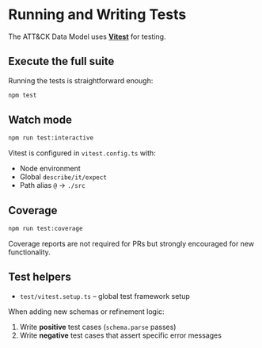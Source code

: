 # Running and Writing Tests

The ATT&CK Data Model uses **[Vitest](https://vitest.dev/)** for testing.

## Execute the full suite

Running the tests is straightforward enough:

```bash
npm test
```

## Watch mode

```bash
npm run test:interactive
```

Vitest is configured in `vitest.config.ts` with:

- Node environment
- Global `describe/it/expect`
- Path alias `@` → `./src`

## Coverage

```bash
npm run test:coverage
```

Coverage reports are not required for PRs but strongly encouraged for new functionality.

## Test helpers

- `test/vitest.setup.ts` – global test framework setup

When adding new schemas or refinement logic:

1. Write **positive** test cases (`schema.parse` passes)
2. Write **negative** test cases that assert specific error messages

